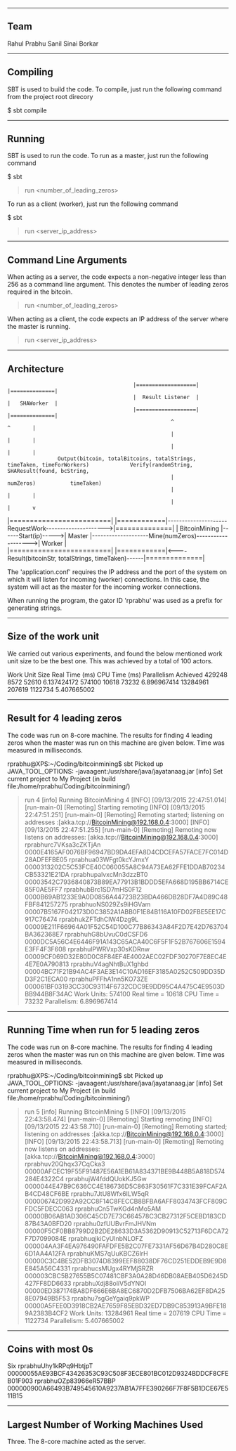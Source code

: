 -----
Team
-----
Rahul Prabhu
Sanil Sinai Borkar

----------
Compiling
----------
SBT is used to build the code. To compile, just run the following command from the project root direcory

$ sbt compile

--------
Running 
--------

SBT is used to run the code. To run as a master, just run the following command

$ sbt
> run <number_of_leading_zeros>

To run as a client (worker), just run the following command

$ sbt
> run <server_ip_address>


----------------------
Command Line Arguments
----------------------

When acting as a server, the code expects a non-negative integer less than 256 as a command line argument. This denotes the number of leading zeros required in the bitcoin.
> run <number_of_leading_zeros>

When acting as a client, the code expects an IP address of the server where the master is running.
> run <server_ip_address>



-------------
Architecture
-------------


											|===================|													|==============|
											|  Result Listener  |													| 	SHAWorker  |
											|===================|													|==============|
														^																^		|
														|																|		|
														|																|		|
					Output(bitcoin, totalBitcoins, totalStrings, timeTaken, timeForWorkers)				Verify(randomString,   SHAResult(found, bcString,
														|														numZeros)			timeTaken)
														|																|		|	
														|																|		v
|=========================|						|============|---------------------RequestWork--------------------->|==============|
|     BitcoinMining       |------Start(ip)----->|   Master   |--------------------Mine(numZeros)------------------->|    Worker    |  
|=========================|						|============|<----Result(bitcoinStr, totalStrings, timeTaken)------|==============|

   

The 'application.conf' requires the IP address and the port of the system on which it will listen for incoming (worker) connections. In this case, the system will act as the master for the incoming worker connections.

When running the program, the gator ID 'rprabhu' was used as a prefix for generating strings.


----------------------
Size of the work unit
----------------------
We carried out various experiments, and found the below mentioned work unit size to be the best one. This was achieved by a total of 100 actors.

Work Unit Size		Real Time (ms)		CPU Time (ms)		Parallelism Achieved
	429248				 8572				52610				6.137424172
	574100				10618				73232				6.896967414
   13284961			   207619			   1122734				5.407665002


--------------------------
Result for 4 leading zeros
--------------------------
The code was run on 8-core machine. The results for finding 4 leading zeros when the master was run on this machine are given below. Time was measured in milliseconds.

rprabhu@XPS:~/Coding/bitcoinmining$ sbt
Picked up JAVA_TOOL_OPTIONS: -javaagent:/usr/share/java/jayatanaag.jar 
[info] Set current project to My Project (in build file:/home/rprabhu/Coding/bitcoinmining/)
> run 4
[info] Running BitcoinMining 4
[INFO] [09/13/2015 22:47:51.014] [run-main-0] [Remoting] Starting remoting
[INFO] [09/13/2015 22:47:51.251] [run-main-0] [Remoting] Remoting started; listening on addresses :[akka.tcp://BitcoinMining@192.168.0.4:3000]
[INFO] [09/13/2015 22:47:51.255] [run-main-0] [Remoting] Remoting now listens on addresses: [akka.tcp://BitcoinMining@192.168.0.4:3000]
rprabhurc7VKsa3cZKTjAn	0000E4165AF0076BF96947BD9DA4EFA8D4CDCEFA57FACE7FC014D28ADFEFBE05
rprabhua03WFgt0kcYJmxY	0000313202C5C53FCE40C060055A8C94A73EA62FFE1DDAB70234CB53321E21DA
rprabhupalvxcMn3dzzBT0	00003542C7936840873B89EA77913B1BDDD5EFA668D195BB6714CE85F0AE5FF7
rprabhubBrc1SD7mHS0F12	0000B69AB1233E9A0D0856A44723B23BDA466DB28DF7A4D89C48FBF841257275
rprabhuoNS029Zs9iHGVam	00007B5167F042173D0C3852A1ABB0F1E84B116A10FD02FBE5EE17C917C76474
rprabhukZFTdhClW4Dzg9L	00009E211F66964A01F52C54D100C77B86343A84F2D7E42D763704BA362368E7
rprabhuhG8bUvuC0dCSFD6	0000DC5A56C4E6446F91A143C65ACA40C6F5F1F52B767606E1594E3FF4F3F608
rprabhulPWRVxp30sKDRnw	00009CF069D32E80D0C8F84EF4E4002AEC02FDF30270F7E8EC4E4E7E0A790813
rprabhuV4agNhtBuX1ghbd	00004BC71F21B94AC4F3AE3E14C10AD16EF3185A0252C509DD35DD3F2C1ECA00
rprabhuPFFhA1nn5KO73ZE	000061BF03193CC30C93114F6732CDC9E9DD95C4A475C4E9503DBB944B8F34AC
Work Units: 574100
Real time = 10618	CPU Time = 73232
Parallelism: 6.896967414



------------------------------------------
Running Time when run for 5 leading zeros
------------------------------------------
The code was run on 8-core machine. The results for finding 4 leading zeros when the master was run on this machine are given below. Time was measured in milliseconds.

rprabhu@XPS:~/Coding/bitcoinmining$ sbt
Picked up JAVA_TOOL_OPTIONS: -javaagent:/usr/share/java/jayatanaag.jar 
[info] Set current project to My Project (in build file:/home/rprabhu/Coding/bitcoinmining/)
> run 5
[info] Running BitcoinMining 5
[INFO] [09/13/2015 22:43:58.474] [run-main-0] [Remoting] Starting remoting
[INFO] [09/13/2015 22:43:58.710] [run-main-0] [Remoting] Remoting started; listening on addresses :[akka.tcp://BitcoinMining@192.168.0.4:3000]
[INFO] [09/13/2015 22:43:58.713] [run-main-0] [Remoting] Remoting now listens on addresses: [akka.tcp://BitcoinMining@192.168.0.4:3000]
rprabhuv20Qhqx37CqCka3	00000AFCEC19F55F91487E56A1EB61A834371BE9B448B5A818D574284E4322C4
rprabhujW4fddQUokKJ5Gw	0000044E47B9C636CC4E186736D5C863F30561F7C331E39FCAF2AB4CD48CF6BE
rprabhu7JtU8Wfx6ILW5qR	000006742D992A92CC8F14C8FECCB8BFBA6AFF8034743FCF809CFDC5FDECC063
rprabhuCn5TwKGd4nMo5AM	00000B06AB1AD306C45CD7E73C664578C3CB27312F5CEBD183CD87B43A0BFD20
rprabhu0zfUUBvrFmJHVNm	00000F5CF0BB8799D2B2DE28633D3A5362D90913C52713F6DCA72F7D7099084E
rprabhuqjkiCyUlnbNLOFZ	000004AA3F4EA976490FAFDFE5B2C07FE7331AF56D67B4D280C8E6D1AA4A12FA
rprabhuKMS7qUuKBCZ6lrH	00000C3C4BE52DFB3074D8399EEF88038DF76CD251EDDEB9E9D8E845A56C4331
rprabhucsMUgx4RYMjSRZR	000003CBC5B27655B5C07481CBF3A0A28D46DB08AEB405D6245D427FF8DD6633
rprabhuXdj88oliV5dYNOI	00000ED387174BA8DF666E6BA8EC6870D2DFB7506BA62EF8DA258E07949B5F53
rprabhu7sgGeYgaiq9pkWP	00000A5FEE0D3918CB2AE7659F85EBD32ED7DB9C853913A9BFE189A2383B4CF2
Work Units: 13284961
Real time = 207619	CPU Time = 1122734
Parallelism: 5.407665002



-------------------
Coins with most 0s
-------------------
Six
rprabhuUhy1kRPq9HbtjpT 00000055AE93BCF43426353C93C508F3ECE801BC012D9324BDDCF8CFEB01F903
rprabhuOZp83966eR57BBP 000000900A66493B749545610A9237AB1A7FFE390266F7F8F5B1DCE67E511B15


----------------------------------------
Largest Number of Working Machines Used
----------------------------------------
Three. The 8-core machine acted as the server.
